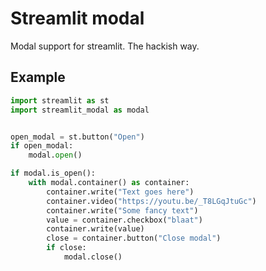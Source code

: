 # Streamlit modal

Modal support for streamlit. The hackish way.

## Example

```python
import streamlit as st
import streamlit_modal as modal


open_modal = st.button("Open")
if open_modal:
    modal.open()

if modal.is_open():
    with modal.container() as container:
        container.write("Text goes here")
        container.video("https://youtu.be/_T8LGqJtuGc")
        container.write("Some fancy text")
        value = container.checkbox("blaat")
        container.write(value)
        close = container.button("Close modal")
        if close:
            modal.close()

```